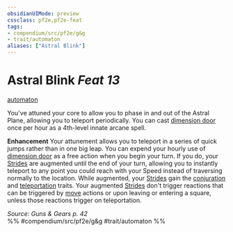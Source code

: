 ```yaml
---
obsidianUIMode: preview
cssclass: pf2e,pf2e-feat
tags:
- compendium/src/pf2e/g&g
- trait/automaton
aliases: ["Astral Blink"]
---
```

# Astral Blink  *Feat 13*  
[automaton](automaton-g-g.md "Automaton Ancestry & Heritage Trait")  


You've attuned your core to allow you to phase in and out of the Astral Plane, allowing you to teleport periodically. You can cast [dimension door](dimension-door.md) once per hour as a 4th-level innate arcane spell.

**Enhancement** Your attunement allows you to teleport in a series of quick jumps rather than in one big leap. You can expend your hourly use of [dimension door](dimension-door.md) as a free action when you begin your turn. If you do, your [Strides](stride.md) are augmented until the end of your turn, allowing you to instantly teleport to any point you could reach with your Speed instead of traversing normally to the location. While augmented, your [Strides](stride.md) gain the [conjuration](conjuration.md "Conjuration School Trait") and [teleportation](teleportation.md "Teleportation Effect Trait") traits. Your augmented [Strides](stride.md) don't trigger reactions that can be triggered by [move](move.md "Move Combat Trait") actions or upon leaving or entering a square, unless those reactions trigger on teleportation.

*Source: Guns & Gears p. 42*  
%% #compendium/src/pf2e/g&g #trait/automaton %%